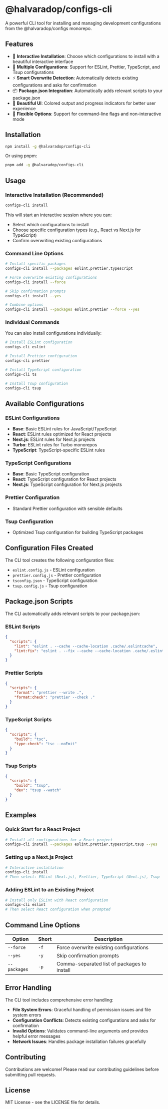 # @halvaradop/configs-cli

A powerful CLI tool for installing and managing development configurations from the @halvaradop/configs monorepo.

## Features

- 🚀 **Interactive Installation**: Choose which configurations to install with a beautiful interactive interface
- 🔧 **Multiple Configurations**: Support for ESLint, Prettier, TypeScript, and Tsup configurations
- ⚡ **Smart Overwrite Detection**: Automatically detects existing configurations and asks for confirmation
- 📦 **Package.json Integration**: Automatically adds relevant scripts to your package.json
- 🎨 **Beautiful UI**: Colored output and progress indicators for better user experience
- 🔄 **Flexible Options**: Support for command-line flags and non-interactive mode

## Installation

```bash
npm install -g @halvaradop/configs-cli
```

Or using pnpm:

```bash
pnpm add -g @halvaradop/configs-cli
```

## Usage

### Interactive Installation (Recommended)

```bash
configs-cli install
```

This will start an interactive session where you can:

- Select which configurations to install
- Choose specific configuration types (e.g., React vs Next.js for TypeScript)
- Confirm overwriting existing configurations

### Command Line Options

```bash
# Install specific packages
configs-cli install --packages eslint,prettier,typescript

# Force overwrite existing configurations
configs-cli install --force

# Skip confirmation prompts
configs-cli install --yes

# Combine options
configs-cli install --packages eslint,prettier --force --yes
```

### Individual Commands

You can also install configurations individually:

```bash
# Install ESLint configuration
configs-cli eslint

# Install Prettier configuration
configs-cli prettier

# Install TypeScript configuration
configs-cli ts

# Install Tsup configuration
configs-cli tsup
```

## Available Configurations

### ESLint Configurations

- **Base**: Basic ESLint rules for JavaScript/TypeScript
- **React**: ESLint rules optimized for React projects
- **Next.js**: ESLint rules for Next.js projects
- **Turbo**: ESLint rules for Turbo monorepos
- **TypeScript**: TypeScript-specific ESLint rules

### TypeScript Configurations

- **Base**: Basic TypeScript configuration
- **React**: TypeScript configuration for React projects
- **Next.js**: TypeScript configuration for Next.js projects

### Prettier Configuration

- Standard Prettier configuration with sensible defaults

### Tsup Configuration

- Optimized Tsup configuration for building TypeScript packages

## Configuration Files Created

The CLI tool creates the following configuration files:

- `eslint.config.js` - ESLint configuration
- `prettier.config.js` - Prettier configuration
- `tsconfig.json` - TypeScript configuration
- `tsup.config.js` - Tsup configuration

## Package.json Scripts

The CLI automatically adds relevant scripts to your package.json:

### ESLint Scripts

```json
{
  "scripts": {
    "lint": "eslint . --cache --cache-location .cache/.eslintcache",
    "lint:fix": "eslint . --fix --cache --cache-location .cache/.eslintcache"
  }
}
```

### Prettier Scripts

```json
{
  "scripts": {
    "format": "prettier --write .",
    "format:check": "prettier --check ."
  }
}
```

### TypeScript Scripts

```json
{
  "scripts": {
    "build": "tsc",
    "type-check": "tsc --noEmit"
  }
}
```

### Tsup Scripts

```json
{
  "scripts": {
    "build": "tsup",
    "dev": "tsup --watch"
  }
}
```

## Examples

### Quick Start for a React Project

```bash
# Install all configurations for a React project
configs-cli install --packages eslint,prettier,typescript,tsup --yes
```

### Setting up a Next.js Project

```bash
# Interactive installation
configs-cli install
# Then select: ESLint (Next.js), Prettier, TypeScript (Next.js), Tsup
```

### Adding ESLint to an Existing Project

```bash
# Install only ESLint with React configuration
configs-cli eslint
# Then select React configuration when prompted
```

## Command Line Options

| Option       | Short | Description                                 |
| ------------ | ----- | ------------------------------------------- |
| `--force`    | `-f`  | Force overwrite existing configurations     |
| `--yes`      | `-y`  | Skip confirmation prompts                   |
| `--packages` | `-p`  | Comma-separated list of packages to install |

## Error Handling

The CLI tool includes comprehensive error handling:

- **File System Errors**: Graceful handling of permission issues and file system errors
- **Configuration Conflicts**: Detects existing configurations and asks for confirmation
- **Invalid Options**: Validates command-line arguments and provides helpful error messages
- **Network Issues**: Handles package installation failures gracefully

## Contributing

Contributions are welcome! Please read our contributing guidelines before submitting pull requests.

## License

MIT License - see the LICENSE file for details.
